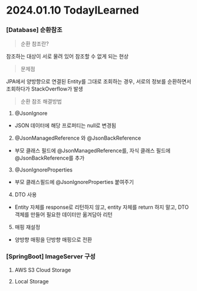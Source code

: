 # 2024.01.10 TodayILearned

### [Database] 순환참조

> 순환 참조란?

참조하는 대상이 서로 물려 있어 참조할 수 없게 되는 현상

> 문제점

JPA에서 양방향으로 연결된 Entity를 그대로 조회하는 경우, 서로의 정보를 순환하면서 조회하다가 StackOverflow가 발생

> 순환 참조 해결방법

1. @JsonIgnore 
- JSON 데이터에 해당 프로퍼티는 null로 변경됨

2. @JsonManagedReference 와 @JsonBackReference
- 부모 클래스 필드에 @JsonManagedReference를, 자식 클래스 필드에 @JsonBackReference를 추가

3. @JsonIgnoreProperties
- 부모 클래스필드에 @JsonIgnoreProperties 붙여주기

4. DTO 사용
- Entity 자체를 response로 리턴하지 않고, entity 자체를 return 하지 말고, DTO 객체를 만들어 필요한 데이터만 옮겨담아 리턴

5. 매핑 재설정
- 양방향 매핑을 단방향 매핑으로 전환

### [SpringBoot] ImageServer 구성

1. AWS S3 Cloud Storage

2. Local Storage
